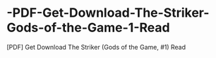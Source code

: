 # -PDF-Get-Download-The-Striker-Gods-of-the-Game-1-Read
[PDF] Get Download The Striker (Gods of the Game, #1) Read
